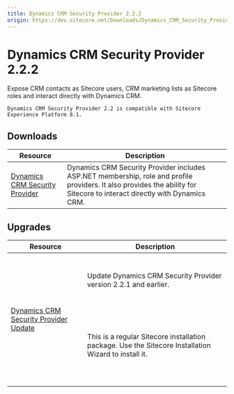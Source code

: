 ```yaml
---
title: Dynamics CRM Security Provider 2.2.2
origin: https://dev.sitecore.net/Downloads/Dynamics_CRM_Security_Provider/2_2/Dynamics_CRM_Security_Provider_2_2_2.aspx
---
```


# Dynamics CRM Security Provider 2.2.2

Expose CRM contacts as Sitecore users, CRM marketing lists as Sitecore roles and interact directly with Dynamics CRM.

`Dynamics CRM Security Provider 2.2 is compatible with Sitecore Experience Platform 8.1.`

## Downloads

 | Resource | Description |
 | --- | --- |
 | [Dynamics CRM Security Provider](https://sitecoredev.azureedge.net/~/media/933FD3FAA5E14350BE96C380BE9BAA82.ashx?date=20170331T231753) | Dynamics CRM Security Provider includes ASP.NET membership, role and profile providers. It also provides the ability for Sitecore to interact directly with Dynamics CRM. |

## Upgrades

 | Resource | Description |
 | --- | --- |
 | [Dynamics CRM Security Provider Update](https://sitecoredev.azureedge.net/~/media/39D3088993E5486991D632752AC8EBB8.ashx?date=20170331T231753) | <br /><br />Update Dynamics CRM Security Provider version 2.2.1 and earlier.<br /><br />  <Alert variant='warning' mb={4}><br />    <AlertIcon /><br />    <br /><br />This is a regular Sitecore installation package. Use the Sitecore Installation Wizard to install it.<br /><br /><br />  </Alert><br />   |